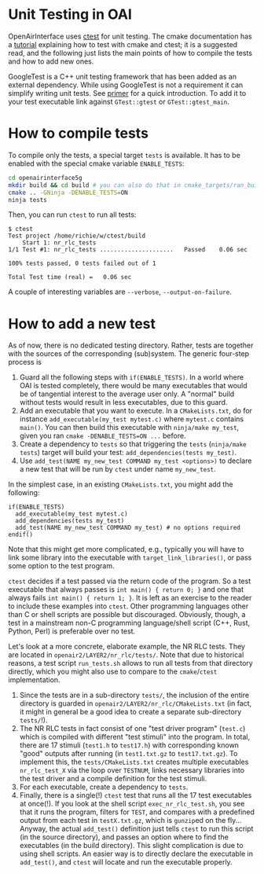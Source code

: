 # Unit Testing in OAI

OpenAirInterface uses
[ctest](https://cmake.org/cmake/help/latest/manual/ctest.1.html) for unit
testing. The cmake documentation has a
[tutorial](https://cmake.org/cmake/help/book/mastering-cmake/chapter/Testing%20With%20CMake%20and%20CTest.html)
explaining how to test with cmake and ctest; it is a suggested read, and the
following just lists the main points of how to compile the tests and how to add
new ones.

GoogleTest is a C++ unit testing framework that has been added as an external dependency. While using GoogleTest is not a requirement it can simplify writing unit tests.
See [primer](http://google.github.io/googletest/primer.html) for a quick introduction. To add it to your test executable link against
`GTest::gtest` or `GTest::gtest_main`.

# How to compile tests

To compile only the tests, a special target `tests` is available. It has to be
enabled with the special cmake variable `ENABLE_TESTS`:

```bash
cd openairinterface5g
mkdir build && cd build # you can also do that in cmake_targets/ran_build/build
cmake .. -GNinja -DENABLE_TESTS=ON
ninja tests
```

Then, you can run `ctest` to run all tests:
```
$ ctest
Test project /home/richie/w/ctest/build
    Start 1: nr_rlc_tests
1/1 Test #1: nr_rlc_tests .....................   Passed    0.06 sec

100% tests passed, 0 tests failed out of 1

Total Test time (real) =   0.06 sec
```

A couple of interesting variables are `--verbose`, `--output-on-failure`.

# How to add a new test

As of now, there is no dedicated testing directory. Rather, tests are together
with the sources of the corresponding (sub)system. The generic four-step
process is

1. Guard all the following steps with `if(ENABLE_TESTS)`. In a world where OAI
   is tested completely, there would be many executables that would be of
   tangential interest to the average user only. A "normal" build without tests
   would result in less executables, due to this guard.
2. Add an executable that you want to execute. In a `CMakeLists.txt`, do for
   instance `add_executable(my_test mytest.c)` where `mytest.c` contains
   `main()`. You can then build this executable with `ninja/make my_test`,
   given you ran `cmake -DENABLE_TESTS=ON ...` before.
3. Create a dependency to `tests` so that triggering the `tests` (`ninja/make
   tests`) target will build your test: `add_dependencies(tests my_test)`.
4. Use `add_test(NAME my_new_test COMMAND my_test <options>)` to declare a new
   test that will be run by `ctest` under name `my_new_test`.

In the simplest case, in an existing `CMakeLists.txt`, you might add the
following:
```
if(ENABLE_TESTS)
  add_executable(my_test mytest.c)
  add_dependencies(tests my_test)
  add_test(NAME my_new_test COMMAND my_test) # no options required
endif()
```

Note that this might get more complicated, e.g., typically you will have to
link some library into the executable with `target_link_libraries()`, or pass
some option to the test program.

`ctest` decides if a test passed via the return code of the program. So a test
executable that always passes is `int main() { return 0; }` and one that always
fails `int main() { return 1; }`. It is left as an exercise to the reader to
include these examples into `ctest`. Other programming languages other than C
or shell scripts are possible but discouraged. Obviously, though, a test in
a mainstream non-C programming language/shell script (C++, Rust, Python, Perl)
is preferable over no test.

Let's look at a more concrete, elaborate example, the NR RLC tests.
They are located in `openair2/LAYER2/nr_rlc/tests/`. Note that due to
historical reasons, a test script `run_tests.sh` allows to run all tests from
that directory directly, which you might also use to compare to the
`cmake`/`ctest` implementation.

1. Since the tests are in a sub-directory `tests/`, the inclusion of the entire
   directory is guarded in `openair2/LAYER2/nr_rlc/CMakeLists.txt` (in fact, it
   might in general be a good idea to create a separate sub-directory
   `tests/`!).
2. The NR RLC tests in fact consist of one "test driver program" (`test.c`)
   which is compiled with different "test stimuli" into the program. In total,
   there are 17 stimuli (`test1.h` to `test17.h`) with corresponding known
   "good" outputs after running (in `test1.txt.gz` to `test17.txt.gz`). To
   implement this, the `tests/CMakeLists.txt` creates multiple executables
   `nr_rlc_test_X` via the loop over `TESTNUM`, links necessary libraries into
   the test driver and a compile definition for the test stimuli.
3. For each executable, create a dependency to `tests`.
4. Finally, there is a single(!) `ctest` test that runs all the 17 test
   executables at once(!). If you look at the shell script
   `exec_nr_rlc_test.sh`, you see that it runs the program, filters for `TEST`,
   and compares with a predefined output from each test in `testX.txt.gz`,
   which is `gunzip`ed on the fly... Anyway, the actual `add_test()` definition
   just tells `ctest` to run this script (in the source directory), and passes
   an option where to find the executables (in the build directory). This
   slight complication is due to using shell scripts. An easier way is to
   directly declare the executable in `add_test()`, and `ctest` will locate and
   run the executable properly.
